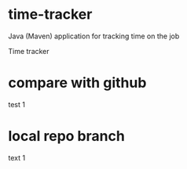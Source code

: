 # time-tracker
Java (Maven) application for tracking time on the job

Time tracker

# compare with github
test 1 
# local repo branch
text 1 
